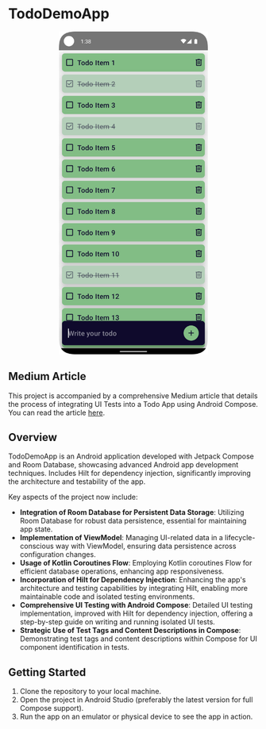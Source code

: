 # TodoDemoApp

<p align="center">
  <img src="./screenshot.png" width="300" />
</p>

## Medium Article

This project is accompanied by a comprehensive Medium article that details the process of integrating UI Tests into a Todo App using Android Compose. You can read the article [here]().

## Overview

TodoDemoApp is an Android application developed with Jetpack Compose and Room Database, showcasing advanced Android app development techniques. Includes Hilt for dependency injection, significantly improving the architecture and testability of the app.

Key aspects of the project now include:

- **Integration of Room Database for Persistent Data Storage**: Utilizing Room Database for robust data persistence, essential for maintaining app state.
- **Implementation of ViewModel**: Managing UI-related data in a lifecycle-conscious way with ViewModel, ensuring data persistence across configuration changes.
- **Usage of Kotlin Coroutines Flow**: Employing Kotlin coroutines Flow for efficient database operations, enhancing app responsiveness.
- **Incorporation of Hilt for Dependency Injection**: Enhancing the app's architecture and testing capabilities by integrating Hilt, enabling more maintainable code and isolated testing environments.
- **Comprehensive UI Testing with Android Compose**: Detailed UI testing implementation, improved with Hilt for dependency injection, offering a step-by-step guide on writing and running isolated UI tests.
- **Strategic Use of Test Tags and Content Descriptions in Compose**: Demonstrating test tags and content descriptions within Compose for UI component identification in tests.


## Getting Started

1. Clone the repository to your local machine.
2. Open the project in Android Studio (preferably the latest version for full Compose support).
3. Run the app on an emulator or physical device to see the app in action.
